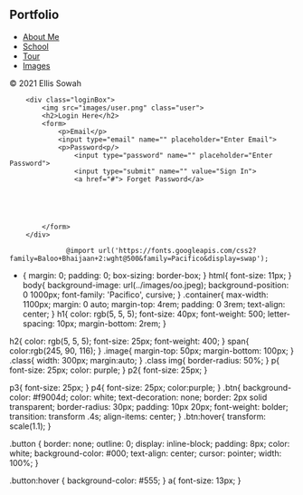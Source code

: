 <!DOCTYPE html>
<html>
<head>
  <title> My First Website</title>

  <link rel="stylesheet" href="./css/style.css"> 

</head>
<body>
    <div class="hero">
        <nav>
            <h2 class = "logo">Portfo<span>lio</span></h2>
            <ul>
                <li><a href="./html/aboutme.html">About Me</a></li>
                <li><a href="https://www.senecacollege.ca/home.html">School</a></li>
                <li><a href="./html/tour.html">Tour</a></li>
                <li><a href="./html/images.html"">Images</a></li>
            </ul>           
        </nav>
        <div id="footer"> &copy; 2021 Ellis Sowah
        </div>

        <div class="loginBox">
            <img src="images/user.png" class="user">
            <h2>Login Here</h2>
            <form>
                <p>Email</p>
                <input type="email" name="" placeholder="Enter Email">
                <p>Password<p/>
                    <input type="password" name="" placeholder="Enter Password">
                    <input type="submit" name="" value="Sign In">
                    <a href="#"> Forget Password</a>
                    




            </form>
        </div>

</body>
</html>
                  
                  @import url('https://fonts.googleapis.com/css2?family=Baloo+Bhaijaan+2:wght@500&family=Pacifico&display=swap');
* {
    margin: 0;
    padding: 0;
    box-sizing: border-box;
}
html{
    font-size: 11px;
}
body{
    background-image: url(../images/oo.jpeg);
    background-position: 0 1000px;
    font-family: 'Pacifico', cursive;
}
.container{
    max-width: 1100px;
    margin: 0 auto;
    margin-top: 4rem;
    padding: 0 3rem;
    text-align: center;
}
h1{
    color: rgb(5, 5, 5);
    font-size: 40px;
    font-weight: 500;
    letter-spacing: 10px;
    margin-bottom: 2rem;
}

h2{
    color: rgb(5, 5, 5);
    font-size: 25px;
     font-weight: 400;
}
span{
    color:rgb(245, 90, 116);
}
.image{
    margin-top: 50px;
    margin-bottom: 100px;
}
.class{
    width: 300px;
    margin:auto;
}
.class img{
    border-radius: 50%;
}
p{
    font-size: 25px;
    color: purple;
}
p2{
    font-size: 25px;
}

p3{
    font-size: 25px;
}
p4{
    font-size: 25px;
    color:purple;
}
.btn{
    background-color: #f9004d;
    color: white;
    text-decoration: none;
    border: 2px solid transparent;
    border-radius: 30px;
    padding: 10px 20px;
    font-weight: bolder;
    transition: transform .4s;
    align-items: center;
}
.btn:hover{
transform: scale(1.1);
}

.button {
    border: none;
    outline: 0;
    display: inline-block;
    padding: 8px;
    color: white;
    background-color: #000;
    text-align: center;
    cursor: pointer;
    width: 100%;
  }
  
  .button:hover {
    background-color: #555;
  }
a{
    font-size: 13px;
}  
